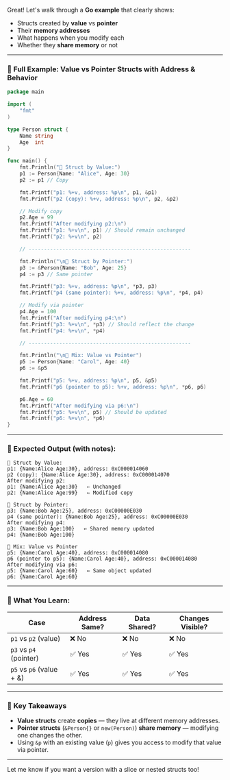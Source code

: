 Great! Let's walk through a **Go example** that clearly shows:

* Structs created by **value** vs **pointer**
* Their **memory addresses**
* What happens when you modify each
* Whether they **share memory** or not

---

### 🧪 Full Example: Value vs Pointer Structs with Address & Behavior

```go
package main

import (
	"fmt"
)

type Person struct {
	Name string
	Age  int
}

func main() {
	fmt.Println("🔹 Struct by Value:")
	p1 := Person{Name: "Alice", Age: 30}
	p2 := p1 // Copy

	fmt.Printf("p1: %+v, address: %p\n", p1, &p1)
	fmt.Printf("p2 (copy): %+v, address: %p\n", p2, &p2)

	// Modify copy
	p2.Age = 99
	fmt.Printf("After modifying p2:\n")
	fmt.Printf("p1: %+v\n", p1) // Should remain unchanged
	fmt.Printf("p2: %+v\n", p2)

	// -----------------------------------------------------

	fmt.Println("\n🔸 Struct by Pointer:")
	p3 := &Person{Name: "Bob", Age: 25}
	p4 := p3 // Same pointer

	fmt.Printf("p3: %+v, address: %p\n", *p3, p3)
	fmt.Printf("p4 (same pointer): %+v, address: %p\n", *p4, p4)

	// Modify via pointer
	p4.Age = 100
	fmt.Printf("After modifying p4:\n")
	fmt.Printf("p3: %+v\n", *p3) // Should reflect the change
	fmt.Printf("p4: %+v\n", *p4)

	// -----------------------------------------------------

	fmt.Println("\n🔁 Mix: Value vs Pointer")
	p5 := Person{Name: "Carol", Age: 40}
	p6 := &p5

	fmt.Printf("p5: %+v, address: %p\n", p5, &p5)
	fmt.Printf("p6 (pointer to p5): %+v, address: %p\n", *p6, p6)

	p6.Age = 60
	fmt.Printf("After modifying via p6:\n")
	fmt.Printf("p5: %+v\n", p5) // Should be updated
	fmt.Printf("p6: %+v\n", *p6)
}
```

---

### 🧾 Expected Output (with notes):

```
🔹 Struct by Value:
p1: {Name:Alice Age:30}, address: 0xC000014060
p2 (copy): {Name:Alice Age:30}, address: 0xC000014070
After modifying p2:
p1: {Name:Alice Age:30}   ← Unchanged
p2: {Name:Alice Age:99}   ← Modified copy

🔸 Struct by Pointer:
p3: {Name:Bob Age:25}, address: 0xC00000E030
p4 (same pointer): {Name:Bob Age:25}, address: 0xC00000E030
After modifying p4:
p3: {Name:Bob Age:100}   ← Shared memory updated
p4: {Name:Bob Age:100}

🔁 Mix: Value vs Pointer
p5: {Name:Carol Age:40}, address: 0xC000014080
p6 (pointer to p5): {Name:Carol Age:40}, address: 0xC000014080
After modifying via p6:
p5: {Name:Carol Age:60}   ← Same object updated
p6: {Name:Carol Age:60}
```

---

### 📌 What You Learn:

| Case                     | Address Same? | Data Shared? | Changes Visible? |
| ------------------------ | ------------- | ------------ | ---------------- |
| `p1` vs `p2` (value)     | ❌ No          | ❌ No         | ❌ No             |
| `p3` vs `p4` (pointer)   | ✅ Yes         | ✅ Yes        | ✅ Yes            |
| `p5` vs `p6` (value + &) | ✅ Yes         | ✅ Yes        | ✅ Yes            |

---

### 🧠 Key Takeaways

* **Value structs** create **copies** — they live at different memory addresses.
* **Pointer structs** (`&Person{}` or `new(Person)`) **share memory** — modifying one changes the other.
* Using `&p` with an existing value (`p`) gives you access to modify that value via pointer.

---

Let me know if you want a version with a slice or nested structs too!

